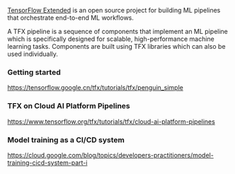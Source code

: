 [TensorFlow Extended](https://www.tensorflow.org/tfx) is an open source project for building ML pipelines that orchestrate end-to-end ML workflows.

A TFX pipeline is a sequence of components that implement an ML pipeline which is specifically designed for scalable, high-performance machine learning tasks. Components are built using TFX libraries which can also be used individually.


### Getting started

https://tensorflow.google.cn/tfx/tutorials/tfx/penguin_simple

### TFX on Cloud AI Platform Pipelines

https://www.tensorflow.org/tfx/tutorials/tfx/cloud-ai-platform-pipelines


### Model training as a CI/CD system


https://cloud.google.com/blog/topics/developers-practitioners/model-training-cicd-system-part-i